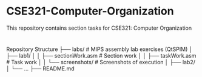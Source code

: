 # CSE321-Computer-Organization
This repository contains section tasks for CSE321: Computer Organization
# 
Repository Structure
├── labs/                         # MIPS assembly lab exercises (QtSPIM)
 │   ├── lab1/
 │   │   ├── sectionWork.asm       # Section work
 │   │   ├── taskWork.asm          # Task work
│   │   └── screenshots/          # Screenshots of execution
 │   ├── lab2/
 │   └── ...
 ├── README.md                    
